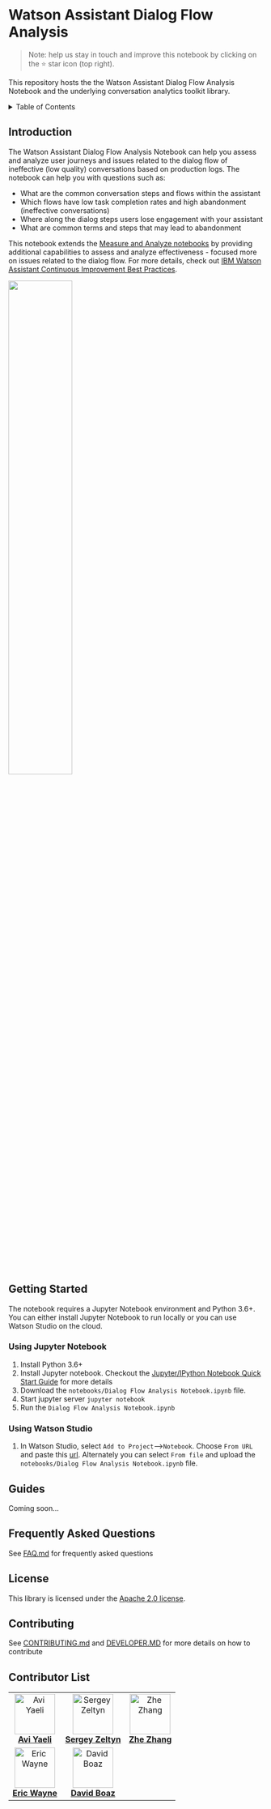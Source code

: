 # Watson Assistant Dialog Flow Analysis

> Note: help us stay in touch and improve this notebook by clicking on the :star: star icon (top right).

This repository hosts the the Watson Assistant Dialog Flow Analysis Notebook and the underlying conversation analytics toolkit library.

<details>
 <summary>Table of Contents</summary>

 
 [Introduction](#introduction)<br>
 [Getting Started](#getting-started)<br>
 [Guides](#guides)<br>
 [Frequently Asked Questions](#frequently-asked-questions)<br>
 [License](#license)<br>
 [Contributing](#contributing)<br>

</details>

## Introduction

The Watson Assistant Dialog Flow Analysis Notebook can help you assess and analyze user journeys and issues related to the dialog flow of ineffective (low quality) conversations based on production logs.  The notebook can help you with questions such as:
- What are the common conversation steps and flows within the assistant 
- Which flows have low task completion rates and high abandonment (ineffective conversations)
- Where along the dialog steps users lose engagement with your assistant
- What are common terms and steps that may lead to abandonment

This notebook extends the [Measure and Analyze notebooks](https://github.com/watson-developer-cloud/assistant-improve-recommendations-notebook) by providing additional capabilities to assess and analyze effectiveness - focused more on issues related to the dialog flow.  For more details, check out [IBM Watson Assistant Continuous Improvement Best Practices](https://github.com/watson-developer-cloud/assistant-improve-recommendations-notebook/raw/master/notebook/IBM%20Watson%20Assistant%20Continuous%20Improvement%20Best%20Practices.pdf).


<img src="./notebooks/images/flow-vis.png" width="50%">

## Getting Started

The notebook requires a Jupyter Notebook environment and Python 3.6+.   You can either install Jupyter Notebook to run locally or you can use Watson Studio on the cloud.

### Using Jupyter Notebook
1. Install Python 3.6+
2. Install Jupyter notebook. Checkout the [Jupyter/IPython Notebook Quick Start Guide](https://jupyter-notebook-beginner-guide.readthedocs.io/en/latest/install.html) for more details
3. Download the `notebooks/Dialog Flow Analysis Notebook.ipynb` file.   
4. Start jupyter server `jupyter notebook`
5. Run the `Dialog Flow Analysis Notebook.ipynb`

### Using Watson Studio
1. In Watson Studio, select `Add to Project`-->`Notebook`.  Choose `From URL` and paste this [url](https://raw.githubusercontent.com/watson-developer-cloud/assistant-dialog-flow-analysis/master/notebooks/Dialog%20Flow%20Analysis%20Notebook.ipynb).  Alternately you can select `From file` and upload the `notebooks/Dialog Flow Analysis Notebook.ipynb` file.

## Guides
Coming soon...

## Frequently Asked Questions
See [FAQ.md](FAQ.md) for frequently asked questions 

## License
This library is licensed under the [Apache 2.0 license](http://www.apache.org/licenses/LICENSE-2.0).

## Contributing 
See [CONTRIBUTING.md](CONTRIBUTING.md) and [DEVELOPER.MD](DEVELOPER.MD) for more details on how to contribute

## Contributor List


| | | |
:-------------------------:|:-------------------------:|:-------------------------:|
<img src="https://avatars3.githubusercontent.com/u/9696082?s=460&u=459ccd11b224e202f41b5309f6ae881c2714e7ab&v=4" alt="Avi Yaeli" width=80/> <br/> <b>[Avi Yaeli](https://github.com/ayaeli)<b> | <img src="https://avatars1.githubusercontent.com/u/13829603?s=400&u=293450598db5209eb471769b5032776034bfcc27&v=4" alt="Sergey Zeltyn" width=80/> <br/> <b>[Sergey Zeltyn](https://github.com/Sergey-Zeltyn)<b> | <img src="https://avatars0.githubusercontent.com/u/43827532?s=400&u=817665e525cad70970ea6e0319dda98d1f26910d&v=4" alt="Zhe Zhang" width=80/> <br/> <b>[Zhe Zhang](https://github.com/zzhang13)<b> |
<img src="https://avatars1.githubusercontent.com/u/24845274?s=400&u=ca3e3ab4bb4c0d6e16b984dc4b4a95fffe53a40c&v=4" alt="Eric Wayne" width=80/> <br/> <b>[Eric Wayne](https://github.com/eric-wayne)<b> | <img src="https://avatars0.githubusercontent.com/u/11946512?s=400&u=379d439244faf5202735603dfa23d72dd07bfa0e&v=4" alt="David Boaz" width=80/> <br/> <b>[David Boaz](https://github.com/boazdavid)<b> |

